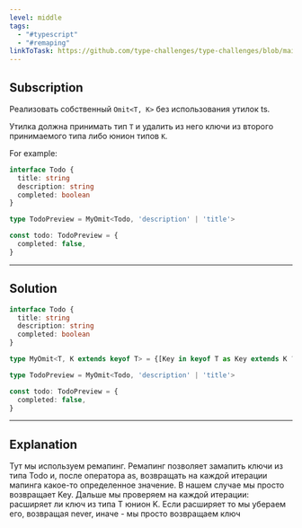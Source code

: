 ```yaml
---
level: middle
tags:
  - "#typescript"
  - "#remaping"
linkToTask: https://github.com/type-challenges/type-challenges/blob/main/questions/00003-medium-omit/README.md
---
```

## Subscription

Реализовать собственный `Omit<T, K>` без использования утилок ts.

Утилка должна принимать тип `T` и удалить из него ключи из второго принимаемого типа либо юнион типов `K`.

For example:
```typescript
interface Todo {
  title: string
  description: string
  completed: boolean
}

type TodoPreview = MyOmit<Todo, 'description' | 'title'>

const todo: TodoPreview = {
  completed: false,
}
```

---
## Solution

```typescript
interface Todo {
  title: string
  description: string
  completed: boolean
}

type MyOmit<T, K extends keyof T> = {[Key in keyof T as Key extends K ? never : Key]: T[Key]};

type TodoPreview = MyOmit<Todo, 'description' | 'title'>

const todo: TodoPreview = {
  completed: false,
}
```

---
## Explanation

Тут мы используем ремапинг. Ремапинг позволяет замапить ключи из типа Todo и, после оператора as, возвращать на каждой итерации мапинга какое-то определенное значение. В нашем случае мы просто возвращает Key. Дальше мы проверяем на каждой итерации: расширяет ли ключ из типа T юнион K. Если расширяет то мы убераем его, возвращая never, иначе - мы просто возвращаем ключ